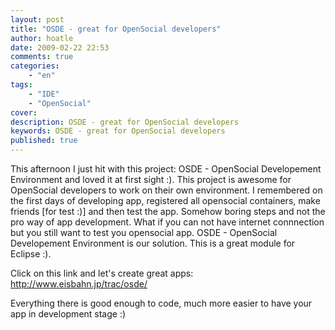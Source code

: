 ```yaml
---
layout: post
title: "OSDE - great for OpenSocial developers"
author: hoatle
date: 2009-02-22 22:53
comments: true
categories:
    - "en"
tags:
    - "IDE"
    - "OpenSocial"
cover:
description: OSDE - great for OpenSocial developers
keywords: OSDE - great for OpenSocial developers
published: true
---
```


This afternoon I just hit with this project: OSDE - OpenSocial Developement Environment and loved it
at first sight :). This project is awesome for OpenSocial developers to work on their own
environment. I remembered on the first days of developing app, registered all opensocial containers,
make friends [for test :)] and then test the app. Somehow boring steps and not the pro way of app
development. What if you can not have internet connnection but you still want to test you opensocial
app. OSDE - OpenSocial Developement Environment is our solution. This is a great module for
Eclipse :).

Click on this link and let's create great apps: http://www.eisbahn.jp/trac/osde/

Everything there is good enough to code, much more easier to have your app in development stage :)
